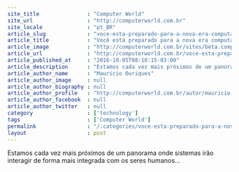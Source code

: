 ```yaml
---
site_title               : "Computer World"
site_url                 : "http://computerworld.com.br"
site_locale              : "pt_BR"
article_slug             : "voce-esta-preparado-para-a-nova-era-computacional"
article_title            : "Você está preparado para a nova era computacional?"
article_image            : "http://computerworld.com.br/sites/beta.computerworld.com.br/files/news_articles/mobilidade_intereface_hardware.jpg"
article_url              : "http://computerworld.com.br/voce-esta-preparado-para-nova-era-computacional"
article_published_at     : "2016-10-05T08:18:15-03:00"
article_description      : "Estamos cada vez mais próximos de um panorama onde sistemas irão interagir de forma mais integrada com os seres humanos..."
article_author_name      : "Maurício Ouriques"
article_author_image     : null
article_author_biography : null
article_author_profile   : "http://computerworld.com.br/autor/mauricio-ouriques"
article_author_facebook  : null
article_author_twitter   : null
category                 : ['technology']
tags                     : ['Computer World']
permalink                : "/:categories/voce-esta-preparado-para-a-nova-era-computacional/"
layout                   : post
---
```


Estamos cada vez mais próximos de um panorama onde sistemas irão interagir de forma mais integrada com os seres humanos...
